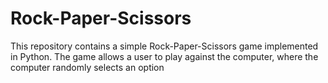 # Rock-Paper-Scissors
This repository contains a simple Rock-Paper-Scissors game implemented in Python. The game allows a user to play against the computer, where the computer randomly selects an option
